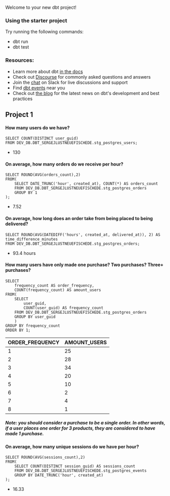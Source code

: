 Welcome to your new dbt project!

### Using the starter project

Try running the following commands:
- dbt run
- dbt test


### Resources:
- Learn more about dbt [in the docs](https://docs.getdbt.com/docs/introduction)
- Check out [Discourse](https://discourse.getdbt.com/) for commonly asked questions and answers
- Join the [chat](https://community.getdbt.com/) on Slack for live discussions and support
- Find [dbt events](https://events.getdbt.com) near you
- Check out [the blog](https://blog.getdbt.com/) for the latest news on dbt's development and best practices


## Project 1
#### How many users do we have?

```
SELECT COUNT(DISTINCT user_guid)
FROM DEV_DB.DBT_SERGEJLUSTNEUEFISCHEDE.stg_postgres_users;
```

- 130

#### On average, how many orders do we receive per hour?
```
SELECT ROUND(AVG(orders_count),2)
FROM(
    SELECT DATE_TRUNC('hour', created_at), COUNT(*) AS orders_count
    FROM DEV_DB.DBT_SERGEJLUSTNEUEFISCHEDE.stg_postgres_orders
    GROUP BY 1
);
```

- 7.52

#### On average, how long does an order take from being placed to being delivered?
```
SELECT ROUND(AVG(DATEDIFF('hours', created_at, delivered_at)), 2) AS time_difference_minutes
FROM DEV_DB.DBT_SERGEJLUSTNEUEFISCHEDE.stg_postgres_orders;
```

- 93.4 hours

#### How many users have only made one purchase? Two purchases? Three+ purchases?
```
SELECT 
    frequency_count AS order_frequency, 
    COUNT(frequency_count) AS amount_users
FROM(
    SELECT 
        user_guid, 
        COUNT(user_guid) AS frequency_count
    FROM DEV_DB.DBT_SERGEJLUSTNEUEFISCHEDE.stg_postgres_orders
    GROUP BY user_guid
    )
GROUP BY frequency_count
ORDER BY 1;
```

| ORDER_FREQUENCY | AMOUNT_USERS |
| --- | --- |
| 1 | 25 |
| 2 | 28 |
| 3 | 34 |
| 4 | 20 |
| 5 | 10 |
| 6 | 2 |
| 7 | 4 |
| 8 | 1 |

##### Note: you should consider a purchase to be a single order. In other words, if a user places one order for 3 products, they are considered to have made 1 purchase.

#### On average, how many unique sessions do we have per hour?
```
SELECT ROUND(AVG(sessions_count),2)
FROM(
    SELECT COUNT(DISTINCT session_guid) AS sessions_count
    FROM DEV_DB.DBT_SERGEJLUSTNEUEFISCHEDE.stg_postgres_events
    GROUP BY DATE_TRUNC('hour', created_at)
);
```

- 16.33



